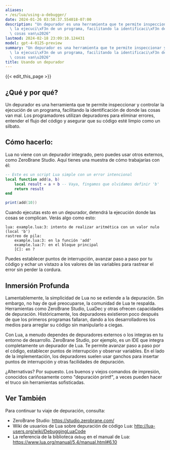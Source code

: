 ```yaml
---
aliases:
- /es/lua/using-a-debugger/
date: 2024-01-26 03:50:37.554018-07:00
description: "Un depurador es una herramienta que te permite inspeccionar y controlar\
  \ la ejecuci\xF3n de un programa, facilitando la identificaci\xF3n de donde las\
  \ cosas van\u2026"
lastmod: 2024-02-18 23:09:10.124431
model: gpt-4-0125-preview
summary: "Un depurador es una herramienta que te permite inspeccionar y controlar\
  \ la ejecuci\xF3n de un programa, facilitando la identificaci\xF3n de donde las\
  \ cosas van\u2026"
title: Usando un depurador
---
```


{{< edit_this_page >}}

## ¿Qué y por qué?
Un depurador es una herramienta que te permite inspeccionar y controlar la ejecución de un programa, facilitando la identificación de donde las cosas van mal. Los programadores utilizan depuradores para eliminar errores, entender el flujo del código y asegurar que su código esté limpio como un silbato.

## Cómo hacerlo:
Lua no viene con un depurador integrado, pero puedes usar otros externos, como ZeroBrane Studio. Aquí tienes una muestra de cómo trabajarías con él:

```Lua
-- Este es un script Lua simple con un error intencional
local function add(a, b)
    local result = a + b -- Vaya, fingamos que olvidamos definir 'b'
    return result
end

print(add(10))
```

Cuando ejecutas esto en un depurador, detendrá la ejecución donde las cosas se complican. Verás algo como esto:

```
lua: example.lua:3: intento de realizar aritmética con un valor nulo (local 'b')
rastreo de pila:
	example.lua:3: en la función 'add'
	example.lua:7: en el bloque principal
	[C]: en ?
```

Puedes establecer puntos de interrupción, avanzar paso a paso por tu código y echar un vistazo a los valores de las variables para rastrear el error sin perder la cordura.

## Inmersión Profunda
Lamentablemente, la simplicidad de Lua no se extiende a la depuración. Sin embargo, no hay de qué preocuparse, la comunidad de Lua te respalda. Herramientas como ZeroBrane Studio, LuaDec y otras ofrecen capacidades de depuración. Históricamente, los depuradores existieron poco después de que los primeros programas fallaran, dando a los desarrolladores los medios para arreglar su código sin manipularlo a ciegas.

Con Lua, a menudo dependes de depuradores externos o los integras en tu entorno de desarrollo. ZeroBrane Studio, por ejemplo, es un IDE que integra completamente un depurador de Lua. Te permite avanzar paso a paso por el código, establecer puntos de interrupción y observar variables. En el lado de la implementación, los depuradores suelen usar ganchos para insertar puntos de interrupción y otras facilidades de depuración.

¿Alternativas? Por supuesto. Los buenos y viejos comandos de impresión, conocidos cariñosamente como "depuración printf", a veces pueden hacer el truco sin herramientas sofisticadas.

## Ver También
Para continuar tu viaje de depuración, consulta:

- ZeroBrane Studio: https://studio.zerobrane.com/
- Wiki de usuarios de Lua sobre depuración de código Lua: http://lua-users.org/wiki/DebuggingLuaCode
- La referencia de la biblioteca `debug` en el manual de Lua: https://www.lua.org/manual/5.4/manual.html#6.10
